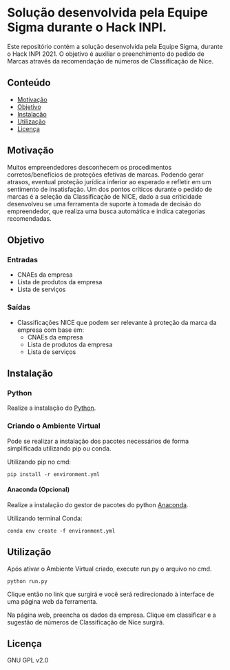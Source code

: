 # Solução desenvolvida pela Equipe Sigma durante o Hack INPI.
Este repositório contém a solução desenvolvida pela Equipe Sigma, durante o Hack INPI 2021.
O objetivo é auxiliar o preenchimento do pedido de Marcas através da recomendação de números de Classificação de Nice.

## Conteúdo
- [Motivação](#motivação)
- [Objetivo](#objetivo)
- [Instalação](#instalação)
- [Utilização](#utilização)
- [Licença](#licença)

## Motivação
Muitos empreendedores desconhecem os procedimentos corretos/benefícios de proteções efetivas de marcas. Podendo gerar atrasos, eventual proteção jurídica inferior ao esperado e refletir em um sentimento de insatisfação. Um dos pontos críticos durante o pedido de marcas é a seleção da Classificação de NICE, dado a sua criticidade desenvolveu se uma ferramenta de suporte à tomada de decisão do empreendedor, que realiza uma busca automática e indica categorias recomendadas.

## Objetivo

### Entradas
- CNAEs da empresa
- Lista de produtos da empresa
- Lista de serviços 
### Saídas
- Classificações NICE que podem ser relevante à proteção da marca da empresa com base em:
	- CNAEs da empresa
	- Lista de produtos da empresa
	- Lista de serviços 

## Instalação
### Python
Realize a instalação do [Python](https://www.python.org/downloads/).

### Criando o Ambiente Virtual
Pode se realizar a instalação dos pacotes necessários de forma simplificada utilizando pip ou conda.

Utilizando pip no cmd:
```
pip install -r environment.yml
```
#### Anaconda (Opcional)
Realize a instalação do gestor de pacotes do python [Anaconda](https://www.anaconda.com/products/individual).

Utilizando terminal Conda:
```
conda env create -f environment.yml
```

## Utilização
Após ativar o Ambiente Virtual criado, execute run.py o arquivo no cmd.
```
python run.py
```
Clique então no link que surgirá e você será redirecionado à interface de uma página web da ferramenta.

Na página web, preencha os dados da empresa. Clique em classificar e a sugestão de números de Classificação de Nice surgirá.

## Licença
GNU GPL
v2.0
